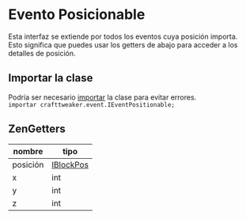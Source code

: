 # Evento Posicionable

Esta interfaz se extiende por todos los eventos cuya posición importa.  
Esto significa que puedes usar los getters de abajo para acceder a los detalles de posición.

## Importar la clase

Podría ser necesario [importar](/AdvancedFunctions/Import/) la clase para evitar errores.  
`importar crafttweaker.event.IEventPositionable;`

## ZenGetters

| nombre   | tipo                                   |
| -------- | -------------------------------------- |
| posición | [IBlockPos](/Vanilla/World/IBlockPos/) |
| x        | int                                    |
| y        | int                                    |
| z        | int                                    |